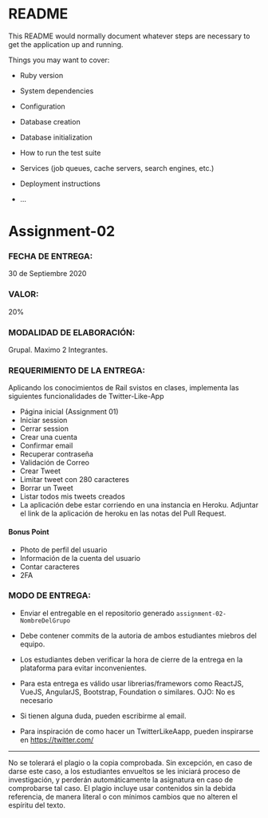 # README

This README would normally document whatever steps are necessary to get the
application up and running.

Things you may want to cover:

* Ruby version

* System dependencies

* Configuration

* Database creation

* Database initialization

* How to run the test suite

* Services (job queues, cache servers, search engines, etc.)

* Deployment instructions

* ...

# Assignment-02

### FECHA  DE  ENTREGA: 

30 de Septiembre 2020

### VALOR: 
20%

### MODALIDAD DE ELABORACIÓN: 

Grupal. Maximo 2 Integrantes.

### REQUERIMIENTO DE LA ENTREGA:  

Aplicando los conocimientos de Rail svistos en clases, implementa las siguientes funcionalidades de Twitter-Like-App

- Página inicial (Assignment 01)
- Iniciar session
- Cerrar session
- Crear una cuenta
- Confirmar email
- Recuperar contraseña
- Validación de Correo
- Crear Tweet
- Limitar tweet con 280 caracteres
- Borrar un Tweet
- Listar todos mis tweets creados
- La aplicación debe estar corriendo en una instancia en Heroku. Adjuntar el link de la aplicación de heroku en las notas del Pull Request.

#### Bonus Point

- Photo de perfil del usuario
- Información de la cuenta del usuario
- Contar caracteres
- 2FA

### MODO DE ENTREGA:  

- Enviar el entregable en el repositorio generado `assignment-02-NombreDelGrupo`

- Debe contener commits de la autoria de ambos estudiantes miebros del equipo.

- Los estudiantes deben verificar la hora de cierre de la entrega en la plataforma para evitar inconvenientes. 

- Para esta entrega es válido usar librerias/framewors como ReactJS, VueJS, AngularJS, Bootstrap, Foundation o similares. OJO: No es necesario

- Si tienen alguna duda, pueden escribirme al email.

- Para inspiración de como hacer un TwitterLikeAapp, pueden inspirarse en https://twitter.com/


----


No se tolerará el plagio o la copia comprobada. Sin excepción, en caso de darse este caso, a los estudiantes envueltos se les iniciará proceso de investigación, y perderán automáticamente la asignatura en caso de comprobarse tal caso. El plagio incluye usar contenidos sin la debida referencia, de manera literal o con mínimos cambios que no alteren el espíritu del texto.

